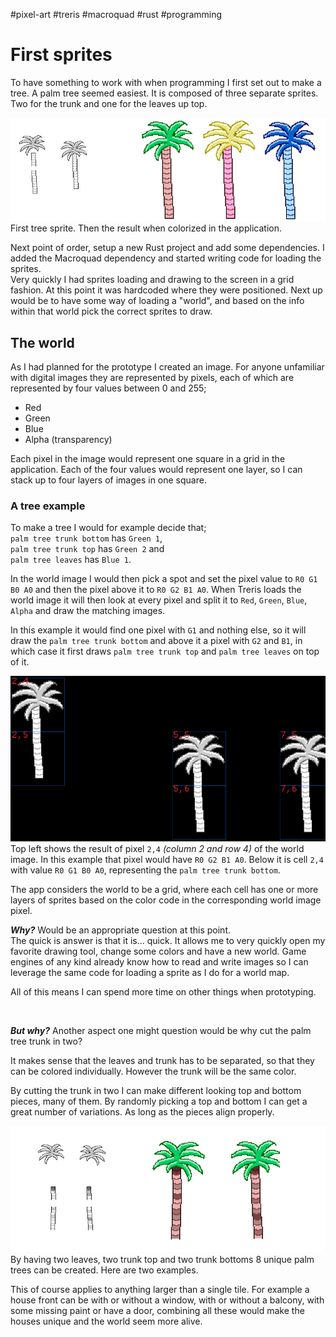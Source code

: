 #pixel-art #treris #macroquad #rust #programming

# First sprites

To have something to work with when programming I first set out to make a tree. A palm tree seemed easiest. It is composed of three separate sprites. Two for the trunk and one for the leaves up top.

![First tree sprite](images/first_tree.png)
First tree sprite. Then the result when colorized in the application.

Next point of order, setup a new Rust project and add some dependencies. I added the Macroquad dependency and started writing code for loading the sprites.  
Very quickly I had sprites loading and drawing to the screen in a grid fashion. At this point it was hardcoded where they were positioned. Next up would be to have some way of loading a "world", and based on the info within that world pick the correct sprites to draw.

## The world
As I had planned for the prototype I created an image. For anyone unfamiliar with digital images they are represented by pixels, each of which are represented by four values between 0 and 255;
  - Red
  - Green
  - Blue
  - Alpha (transparency)

Each pixel in the image would represent one square in a grid in the application. Each of the four values would represent one layer, so I can stack up to four layers of images in one square.

### A tree example
To make a tree I would for example decide that;  
`palm tree trunk bottom` has `Green 1`,  
`palm tree trunk top` has `Green 2` and  
`palm tree leaves` has `Blue 1`.

In the world image I would then pick a spot and set the pixel value to `R0 G1 B0 A0` and then the pixel above it to `R0 G2 B1 A0`. When Treris loads the world image it will then look at every pixel and split it to `Red`, `Green`, `Blue`, `Alpha` and draw the matching images.

In this example it would find one pixel with `G1` and nothing else, so it will draw the `palm tree trunk bottom` and above it a pixel with `G2` and `B1`, in which case it first draws `palm tree trunk top` and `palm tree leaves` on top of it.

![Example of palm trees drawn from world image](images/world_tree_pixels_rendered.png)
Top left shows the result of pixel `2,4` _(column 2 and row 4)_ of the world image. In this example that pixel would have `R0 G2 B1 A0`. Below it is cell `2,4` with value `R0 G1 B0 A0`, representing the `palm tree trunk bottom`.

The app considers the world to be a grid, where each cell has one or more layers of sprites based on the color code in the corresponding world image pixel.

***Why?*** Would be an appropriate question at this point.  
The quick is answer is that it is... quick. It allows me to very quickly open my favorite drawing tool, change some colors and have a new world. Game engines of any kind already know how to read and write images so I can leverage the same code for loading a sprite as I do for a world map.

All of this means I can spend more time on other things when prototyping.

&nbsp;

***But why?*** Another aspect one might question would be why cut the palm tree trunk in two?

It makes sense that the leaves and trunk has to be separated, so that they can be colored individually. However the trunk will be the same color.

By cutting the trunk in two I can make different looking top and bottom pieces, many of them. By randomly picking a top and bottom I can get a great number of variations. As long as the pieces align properly.

![Mixing sprites example](images/sprite_mixing.png)
By having two leaves, two trunk top and two trunk bottoms 8 unique palm trees can be created. Here are two examples.

This of course applies to anything larger than a single tile. For example a house front can be with or without a window, with or without a balcony, with some missing paint or have a door, combining all these would make the houses unique and the world seem more alive.